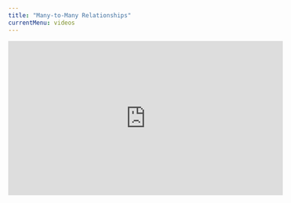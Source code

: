 ```yaml
---
title: "Many-to-Many Relationships"
currentMenu: videos
---
```


<div class="youtube-wrapper"><iframe width="560" height="315" src="https://www.youtube.com/embed/inhuiXTYUpI" frameborder="0" allowfullscreen></iframe></div>
